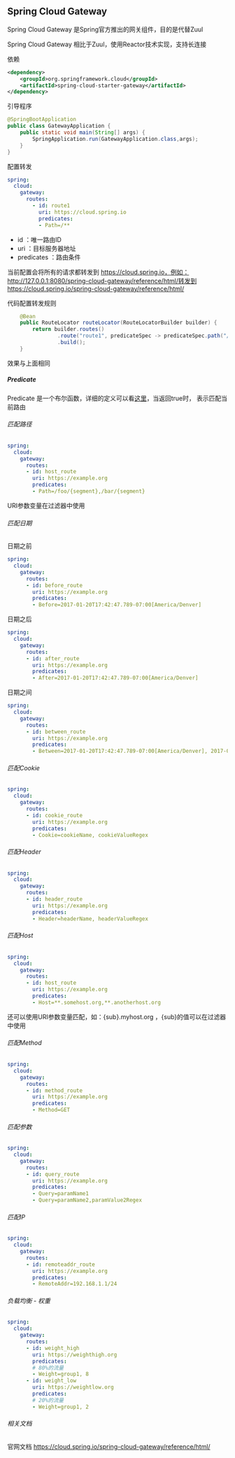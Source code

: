 Spring Cloud Gateway
-

Spring Cloud Gateway 是Spring官方推出的网关组件，目的是代替Zuul

Spring Cloud Gateway 相比于Zuul，使用Reactor技术实现，支持长连接

依赖

``` xml
<dependency>
	<groupId>org.springframework.cloud</groupId>
	<artifactId>spring-cloud-starter-gateway</artifactId>
</dependency>
```

引导程序

``` java
@SpringBootApplication
public class GatewayApplication {
    public static void main(String[] args) {
        SpringApplication.run(GatewayApplication.class,args);
    }
}
```

配置转发

``` yaml
spring:
  cloud:
    gateway:
      routes:
        - id: route1
          uri: https://cloud.spring.io
          predicates:
          - Path=/**
```

- id ：唯一路由ID
- uri ：目标服务器地址
- predicates ：路由条件

当前配置会将所有的请求都转发到 https://cloud.spring.io，例如：http://127.0.0.1:8080/spring-cloud-gateway/reference/html/转发到https://cloud.spring.io/spring-cloud-gateway/reference/html/

代码配置转发规则

``` java
    @Bean
    public RouteLocator routeLocator(RouteLocatorBuilder builder) {
        return builder.routes()
                .route("route1", predicateSpec -> predicateSpec.path("/spring-cloud-gateway/reference/html/").uri("https://cloud.spring.io"))
                .build();
    }
```

效果与上面相同


##### Predicate

Predicate 是一个布尔函数，详细的定义可以看[这里](https://www.zhihu.com/question/25404942/answer/53680068)，当返回true时，
表示匹配当前路由

###### 匹配路径

``` yaml
spring:
  cloud:
    gateway:
      routes:
      - id: host_route
        uri: https://example.org
        predicates:
        - Path=/foo/{segment},/bar/{segment}
```

URI参数变量在过滤器中使用

###### 匹配日期

日期之前

``` yaml
spring:
  cloud:
    gateway:
      routes:
      - id: before_route
        uri: https://example.org
        predicates:
        - Before=2017-01-20T17:42:47.789-07:00[America/Denver]
```

日期之后

``` yaml
spring:
  cloud:
    gateway:
      routes:
      - id: after_route
        uri: https://example.org
        predicates:
        - After=2017-01-20T17:42:47.789-07:00[America/Denver]
```

日期之间

``` yaml
spring:
  cloud:
    gateway:
      routes:
      - id: between_route
        uri: https://example.org
        predicates:
        - Between=2017-01-20T17:42:47.789-07:00[America/Denver], 2017-01-21T17:42:47.789-07:00[America/Denver]
```

###### 匹配Cookie

``` yaml
spring:
  cloud:
    gateway:
      routes:
      - id: cookie_route
        uri: https://example.org
        predicates:
        - Cookie=cookieName, cookieValueRegex
```

###### 匹配Header

``` yaml
spring:
  cloud:
    gateway:
      routes:
      - id: header_route
        uri: https://example.org
        predicates:
        - Header=headerName, headerValueRegex
```

###### 匹配Host

``` yaml
spring:
  cloud:
    gateway:
      routes:
      - id: host_route
        uri: https://example.org
        predicates:
        - Host=**.somehost.org,**.anotherhost.org
```

还可以使用URI参数变量匹配，如：{sub}.myhost.org ，{sub}的值可以在过滤器中使用

###### 匹配Method

``` yaml
spring:
  cloud:
    gateway:
      routes:
      - id: method_route
        uri: https://example.org
        predicates:
        - Method=GET
```

###### 匹配参数

``` yaml
spring:
  cloud:
    gateway:
      routes:
      - id: query_route
        uri: https://example.org
        predicates:
        - Query=paramName1
        - Query=paramName2,paramValue2Regex
```

###### 匹配IP

``` yaml
spring:
  cloud:
    gateway:
      routes:
      - id: remoteaddr_route
        uri: https://example.org
        predicates:
        - RemoteAddr=192.168.1.1/24
```

###### 负载均衡 - 权重

``` yaml
spring:
  cloud:
    gateway:
      routes:
      - id: weight_high
        uri: https://weighthigh.org
        predicates:
        # 80%的流量
        - Weight=group1, 8
      - id: weight_low
        uri: https://weightlow.org
        predicates:
        # 20%的流量
        - Weight=group1, 2
```



###### 相关文档

官网文档 https://cloud.spring.io/spring-cloud-gateway/reference/html/